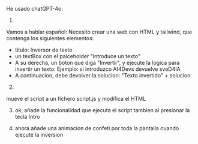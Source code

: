 He usado chatGPT-4o:

1.
Vamos a hablar español:
Necesito crear una web con HTML y tailwind, que contenga los siguientes elementos:
- titulo: Inversor de texto
- un textBox con el palceholder "Introduce un texto"
- A su derecha, un boton que diga "Invertir", y ejecute la logica para invertir un texto: Ejemplo: si introduzco AI4Devs devuelve sveD4IA
- A continuacion, debe devolver la solucion: "Texto invertido" + solucion

2.
mueve el script a un fichero script.js y modifica el HTML

3. ok, añade la funcionalidad que ejecuta el script tambien al presionar la tecla Intro

4. ahora añade una animacion de confeti por toda la pantalla cuando ejecute la inversion